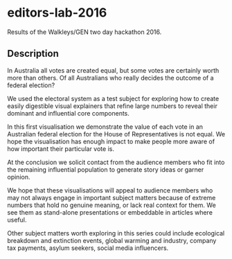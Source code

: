 # editors-lab-2016
Results of the Walkleys/GEN two day hackathon 2016.

## Description
In Australia all votes are created equal, but some votes are certainly worth more than others. Of all Australians who really decides the outcome of a federal election?

We used the electoral system as a test subject for exploring how to create easily digestible visual explainers that refine large numbers to reveal their dominant and influential core components.

In this first visualisation we demonstrate the value of each vote in an Australian federal election for the House of Representatives is not equal. We hope the visualisation has enough impact to make people more aware of how important their particular vote is.

At the conclusion we solicit contact from the audience members who fit into the remaining influential population to generate story ideas or garner opinion.

We hope that these visualisations will appeal to audience members who may not always engage in important subject matters because of extreme numbers that hold no genuine meaning, or lack real context for them. We see them as stand-alone presentations or embeddable in articles where useful.

Other subject matters worth exploring in this series could include ecological breakdown and extinction events, global warming and industry, company tax payments, asylum seekers, social media influencers.
